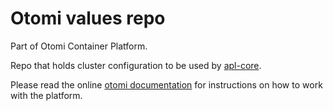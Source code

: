 # Otomi values repo

Part of Otomi Container Platform.

Repo that holds cluster configuration to be used by [apl-core](https://github.com/linode/apl-core).

Please read the online [otomi documentation](https://otomi.io/) for instructions on how to work with the platform.

